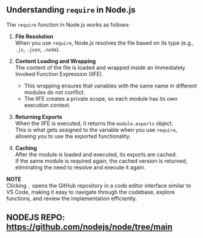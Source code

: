 ## Understanding `require` in Node.js

The `require` function in Node.js works as follows:

1. **File Resolution**  
   When you use `require`, Node.js resolves the file based on its type (e.g., `.js`, `.json`, `.node`).

2. **Content Loading and Wrapping**  
   The content of the file is loaded and wrapped inside an Immediately Invoked Function Expression (IIFE).

   - This wrapping ensures that variables with the same name in different modules do not conflict.
   - The IIFE creates a private scope, so each module has its own execution context.

3. **Returning Exports**  
   When the IIFE is executed, it returns the `module.exports` object.  
   This is what gets assigned to the variable when you use `require`, allowing you to use the exported functionality.

4. **Caching**  
   After the module is loaded and executed, its exports are cached.  
   If the same module is required again, the cached version is returned, eliminating the need to resolve and execute it again.

**NOTE**  
Clicking `.` opens the GitHub repository in a code editor interface similar to VS Code, making it easy to navigate through the codebase, explore functions, and review the implementation efficiently.

## NODEJS REPO: https://github.com/nodejs/node/tree/main
